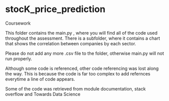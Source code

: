# stocK_price_prediction
Coursework


This folder contains the main.py , where you will find all of the code used throughout the assessment.
There is a subfolder, where it contains a chart that shows the correlation between companies by each sector.

Please do not add any more .csv file to the folder, otherwise main.py will not run properly.




Although some code is referenced, other code referencing was lost along the way. This is because the code is far too complex to add refernces everytime a line of code appears.

Some of the code was retrieved from module documentation, stack overflow and Towards Data Science
